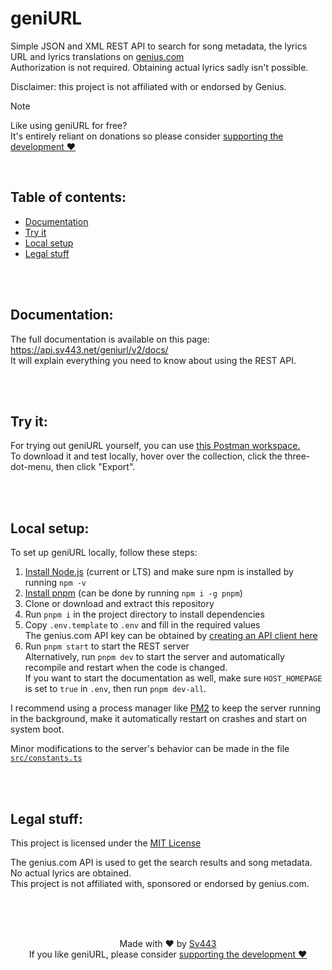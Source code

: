 # geniURL
Simple JSON and XML REST API to search for song metadata, the lyrics URL and lyrics translations on [genius.com](https://genius.com/)  
Authorization is not required. Obtaining actual lyrics sadly isn't possible.  
  
Disclaimer: this project is not affiliated with or endorsed by Genius.  
  
> [!NOTE]  
> Like using geniURL for free?  
> It's entirely reliant on donations so please consider [supporting the development ❤️](https://github.com/sponsors/Sv443)  

<br>

## Table of contents:
- [Documentation](#documentation)
- [Try it](#try-it)
- [Local setup](#local-setup)
- [Legal stuff](#legal-stuff)

<br><br>

## Documentation:
The full documentation is available on this page: https://api.sv443.net/geniurl/v2/docs/  
It will explain everything you need to know about using the REST API.

<br><br>

## Try it:
For trying out geniURL yourself, you can use [this Postman workspace.](https://www.postman.com/sv443/workspace/geniurl)  
To download it and test locally, hover over the collection, click the three-dot-menu, then click "Export".

<br><br>

## Local setup:
To set up geniURL locally, follow these steps:
1. [Install Node.js](https://nodejs.org/en/download) (current or LTS) and make sure npm is installed by running `npm -v`
2. [Install pnpm](https://pnpm.io/installation) (can be done by running `npm i -g pnpm`)
3. Clone or download and extract this repository
4. Run `pnpm i` in the project directory to install dependencies
5. Copy `.env.template` to `.env` and fill in the required values  
  The genius.com API key can be obtained by [creating an API client here](https://genius.com/api-clients)
6. Run `pnpm start` to start the REST server  
  Alternatively, run `pnpm dev` to start the server and automatically recompile and restart when the code is changed.  
  If you want to start the documentation as well, make sure `HOST_HOMEPAGE` is set to `true` in `.env`, then run `pnpm dev-all`.

I recommend using a process manager like [PM2](https://pm2.keymetrics.io/) to keep the server running in the background, make it automatically restart on crashes and start on system boot.  
  
Minor modifications to the server's behavior can be made in the file [`src/constants.ts`](./src/constants.ts)

<br><br>

## Legal stuff:
This project is licensed under the [MIT License](./LICENSE.txt)  
  
The genius.com API is used to get the search results and song metadata. No actual lyrics are obtained.  
This project is not affiliated with, sponsored or endorsed by genius.com.

<br><br><br>

<div align="center" style="text-align:center;">

Made with ❤️ by [Sv443](https://sv443.net/)  
If you like geniURL, please consider [supporting the development ❤️](https://github.com/sponsors/Sv443)

</div>
